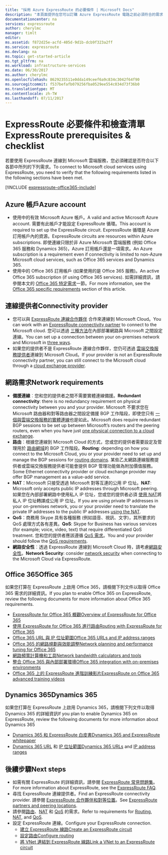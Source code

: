 ```yaml
---
title: "採用 Azure ExpressRoute 的必要條件 | Microsoft Docs"
description: "本頁面提供在您可以訂購 Azure ExpressRoute 電路之前必須符合的需求清單。"
documentationcenter: na
services: expressroute
author: cherylmc
manager: timlt
editor: 
ms.assetid: f872d25e-acfd-405d-9d1b-dcb9f323a2ff
ms.service: expressroute
ms.devlang: na
ms.topic: get-started-article
ms.tgt_pltfrm: na
ms.workload: infrastructure-services
ms.date: 06/30/2017
ms.author: cherylmc
ms.openlocfilehash: 8629235511e0dda149ceef6a9c834c3042f64f90
ms.sourcegitcommit: f537befafb079256fba0529ee554c034d73f36b0
ms.translationtype: MT
ms.contentlocale: zh-TW
ms.lasthandoff: 07/11/2017
---
```

# <a name="expressroute-prerequisites--checklist"></a><span data-ttu-id="93a84-103">ExpressRoute 必要條件和檢查清單</span><span class="sxs-lookup"><span data-stu-id="93a84-103">ExpressRoute prerequisites & checklist</span></span>
<span data-ttu-id="93a84-104">若要使用 ExpressRoute 連線到 Microsoft 雲端服務，您必須確認是否符合以下各節中所列的下列需求。</span><span class="sxs-lookup"><span data-stu-id="93a84-104">To connect to Microsoft cloud services using ExpressRoute, you need to verify that the following requirements listed in the following sections have been met.</span></span>

[!INCLUDE [expressroute-office365-include](../../includes/expressroute-office365-include.md)]

## <a name="azure-account"></a><span data-ttu-id="93a84-105">Azure 帳戶</span><span class="sxs-lookup"><span data-stu-id="93a84-105">Azure account</span></span>
* <span data-ttu-id="93a84-106">使用中的有效 Microsoft Azure 帳戶。</span><span class="sxs-lookup"><span data-stu-id="93a84-106">A valid and active Microsoft Azure account.</span></span> <span data-ttu-id="93a84-107">需要有此帳戶才能設定 ExpressRoute 循環。</span><span class="sxs-lookup"><span data-stu-id="93a84-107">This account is required to set up the ExpressRoute circuit.</span></span> <span data-ttu-id="93a84-108">ExpressRoute 循環是 Azure 訂用帳戶內的資源。</span><span class="sxs-lookup"><span data-stu-id="93a84-108">ExpressRoute circuits are resources within Azure subscriptions.</span></span> <span data-ttu-id="93a84-109">即使連線只限於非 Azure Microsoft 雲端服務 (例如 Office 365 服務和 Dynamics 365)，Azure 訂用帳戶還是一項需求。</span><span class="sxs-lookup"><span data-stu-id="93a84-109">An Azure subscription is a requirement even if connectivity is limited to non-Azure Microsoft cloud services, such as Office 365 services and Dynamics 365.</span></span>
* <span data-ttu-id="93a84-110">使用中的 Office 365 訂用帳戶 (如果使用的是 Office 365 服務)。</span><span class="sxs-lookup"><span data-stu-id="93a84-110">An active Office 365 subscription (if using Office 365 services).</span></span> <span data-ttu-id="93a84-111">如需詳細資訊，請參閱本文的 [Office 365 特定需求](#office-365-specific-requirements)一節。</span><span class="sxs-lookup"><span data-stu-id="93a84-111">For more information, see the [Office 365 specific requirements](#office-365-specific-requirements) section of this article.</span></span>

## <a name="connectivity-provider"></a><span data-ttu-id="93a84-112">連線提供者</span><span class="sxs-lookup"><span data-stu-id="93a84-112">Connectivity provider</span></span>

* <span data-ttu-id="93a84-113">您可以與 [ExpressRoute 連線合作夥伴](expressroute-locations.md#partners) 合作來連線到 Microsoft Cloud。</span><span class="sxs-lookup"><span data-stu-id="93a84-113">You can work with an [ExpressRoute connectivity partner](expressroute-locations.md#partners) to connect to the Microsoft cloud.</span></span> <span data-ttu-id="93a84-114">您可以透過 [三種方法](expressroute-introduction.md)在內部部署網路與 Microsoft 之間設定連線。</span><span class="sxs-lookup"><span data-stu-id="93a84-114">You can set up a connection between your on-premises network and Microsoft in [three ways](expressroute-introduction.md).</span></span>
* <span data-ttu-id="93a84-115">如果您的提供者不是 ExpressRoute 連線合作夥伴，您仍可透過 [雲端交換服務提供者](expressroute-locations.md#connectivity-through-exchange-providers)連線到 Microsoft Cloud。</span><span class="sxs-lookup"><span data-stu-id="93a84-115">If your provider is not an ExpressRoute connectivity partner, you can still connect to the Microsoft cloud through a [cloud exchange provider](expressroute-locations.md#connectivity-through-exchange-providers).</span></span>

## <a name="network-requirements"></a><span data-ttu-id="93a84-116">網路需求</span><span class="sxs-lookup"><span data-stu-id="93a84-116">Network requirements</span></span>
* <span data-ttu-id="93a84-117">**備援連線**︰您和您的提供者之間不需要實體連線備援。</span><span class="sxs-lookup"><span data-stu-id="93a84-117">**Redundant connectivity**: there is no redundancy requirement on physical connectivity between you and your provider.</span></span> <span data-ttu-id="93a84-118">Microsoft 不要求您在 Microsoft 路由器和對等路由器之間設定備援 BGP 工作階段，即使您只有 [一個與雲端交換服務的實體連線](expressroute-faqs.md#onep2plink)也是如此。</span><span class="sxs-lookup"><span data-stu-id="93a84-118">Microsoft does require redundant BGP sessions to be set up between Microsoft’s routers and the peering routers, even when you have just [one physical connection to a cloud exchange](expressroute-faqs.md#onep2plink).</span></span>
* <span data-ttu-id="93a84-119">**路由**︰根據您連線到 Microsoft Cloud 的方式，您或您的提供者需要設定及管理用於 [路由網域](expressroute-circuit-peerings.md)的 BGP 工作階段。</span><span class="sxs-lookup"><span data-stu-id="93a84-119">**Routing**: depending on how you connect to the Microsoft Cloud, you or your provider need to set up and manage the BGP sessions for [routing domains](expressroute-circuit-peerings.md).</span></span> <span data-ttu-id="93a84-120">某些乙太網路連線服務提供者或雲端交換服務提供者可能會提供 BGP 管理功能做為附加價值服務。</span><span class="sxs-lookup"><span data-stu-id="93a84-120">Some Ethernet connectivity provider or cloud exchange provider may offer BGP management as a value-add service.</span></span>
* <span data-ttu-id="93a84-121">**NAT**：Microsoft 只接受透過 Microsoft 對等互連的公用 IP 位址。</span><span class="sxs-lookup"><span data-stu-id="93a84-121">**NAT**: Microsoft only accepts public IP addresses through Microsoft peering.</span></span> <span data-ttu-id="93a84-122">如果您在內部部署網路中使用私人 IP 位址，您或您的提供者必須 [使用 NAT](expressroute-nat.md)將私人 IP 位址轉譯成公用 IP 位址。</span><span class="sxs-lookup"><span data-stu-id="93a84-122">If you are using private IP addresses in your on-premises network, you or your provider need to translate the private IP addresses to the public IP addresses [using the NAT](expressroute-nat.md).</span></span>
* <span data-ttu-id="93a84-123">**QoS**：商務用 Skype 具有各種服務 (例如語音、視訊、文字)，其所要求的 QoS 處理方式各有差異。</span><span class="sxs-lookup"><span data-stu-id="93a84-123">**QoS**: Skype for Business has various services (for example; voice, video, text) that require differentiated QoS treatment.</span></span> <span data-ttu-id="93a84-124">您和您的提供者應該遵循 [QoS 需求](expressroute-qos.md)。</span><span class="sxs-lookup"><span data-stu-id="93a84-124">You and your provider should follow the [QoS requirements](expressroute-qos.md).</span></span>
* <span data-ttu-id="93a84-125">**網路安全性**︰透過 ExpressRoute 連線到 Microsoft Cloud 時，請考慮[網路安全性](../best-practices-network-security.md)。</span><span class="sxs-lookup"><span data-stu-id="93a84-125">**Network Security**: consider [network security](../best-practices-network-security.md) when connecting to the Microsoft Cloud via ExpressRoute.</span></span>

## <a name="office-365"></a><span data-ttu-id="93a84-126">Office 365</span><span class="sxs-lookup"><span data-stu-id="93a84-126">Office 365</span></span>
<span data-ttu-id="93a84-127">如果您打算在 ExpressRoute 上啟用 Office 365，請檢閱下列文件以取得 Office 365 需求的詳細資訊。</span><span class="sxs-lookup"><span data-stu-id="93a84-127">If you plan to enable Office 365 on ExpressRoute, review the following documents for more information about Office 365 requirements.</span></span>

* [<span data-ttu-id="93a84-128">ExpressRoute for Office 365 概觀</span><span class="sxs-lookup"><span data-stu-id="93a84-128">Overview of ExpressRoute for Office 365</span></span>](https://support.office.com/en-us/article/Azure-ExpressRoute-for-Office-365-6d2534a2-c19c-4a99-be5e-33a0cee5d3bd)
* [<span data-ttu-id="93a84-129">使用 ExpressRoute for Office 365 進行路由</span><span class="sxs-lookup"><span data-stu-id="93a84-129">Routing with ExpressRoute for Office 365</span></span>](https://support.office.com/en-us/article/Routing-with-ExpressRoute-for-Office-365-e1da26c6-2d39-4379-af6f-4da213218408)
* [<span data-ttu-id="93a84-130">Office 365 URL 與 IP 位址範圍</span><span class="sxs-lookup"><span data-stu-id="93a84-130">Office 365 URLs and IP address ranges</span></span>](https://support.office.com/en-us/article/Office-365-URLs-and-IP-address-ranges-8548a211-3fe7-47cb-abb1-355ea5aa88a2)
* [<span data-ttu-id="93a84-131">Office 365 的網路規劃與效能調整</span><span class="sxs-lookup"><span data-stu-id="93a84-131">Network planning and performance tuning for Office 365</span></span>](https://support.office.com/en-us/article/Network-planning-and-performance-tuning-for-Office-365-e5f1228c-da3c-4654-bf16-d163daee8848)
* [<span data-ttu-id="93a84-132">網路頻寬計算機和工具</span><span class="sxs-lookup"><span data-stu-id="93a84-132">Network bandwidth calculators and tools</span></span>](https://support.office.com/en-us/article/Network-and-migration-planning-for-Office-365-f5ee6c33-bcd7-4b0b-b0f8-dc1d9fb8d132)
* [<span data-ttu-id="93a84-133">整合 Office 365 與內部部署環境</span><span class="sxs-lookup"><span data-stu-id="93a84-133">Office 365 integration with on-premises environments</span></span>](https://support.office.com/en-us/article/Office-365-integration-with-on-premises-environments-263faf8d-aa21-428b-aed3-2021837a4b65)
* [<span data-ttu-id="93a84-134">Office 365 上的 ExpressRoute 進階訓練影片</span><span class="sxs-lookup"><span data-stu-id="93a84-134">ExpressRoute on Office 365 advanced training videos</span></span>](https://channel9.msdn.com/series/aer/)

## <a name="dynamics-365"></a><span data-ttu-id="93a84-135">Dynamics 365</span><span class="sxs-lookup"><span data-stu-id="93a84-135">Dynamics 365</span></span>
<span data-ttu-id="93a84-136">如果您打算在 ExpressRoute 上啟用 Dynamics 365，請檢閱下列文件以取得 Dynamics 365 的詳細資訊</span><span class="sxs-lookup"><span data-stu-id="93a84-136">If you plan to enable Dynamics 365 on ExpressRoute, review the following documents for more information about Dynamics 365</span></span>

* [<span data-ttu-id="93a84-137">Dynamics 365 和 ExpressRoute 白皮書</span><span class="sxs-lookup"><span data-stu-id="93a84-137">Dynamics 365 and ExpressRoute whitepaper</span></span>](http://download.microsoft.com/download/B/2/8/B2896B38-9832-417B-9836-9EF240C0A212/Microsoft%20Dynamics%20365%20and%20ExpressRoute.pdf)
* <span data-ttu-id="93a84-138">[Dynamics 365 URL](https://support.microsoft.com/kb/2655102) 和 [IP 位址範圍](https://support.microsoft.com/kb/2728473)</span><span class="sxs-lookup"><span data-stu-id="93a84-138">[Dynamics 365 URLs](https://support.microsoft.com/kb/2655102) and [IP address ranges](https://support.microsoft.com/kb/2728473)</span></span>

## <a name="next-steps"></a><span data-ttu-id="93a84-139">後續步驟</span><span class="sxs-lookup"><span data-stu-id="93a84-139">Next steps</span></span>
* <span data-ttu-id="93a84-140">如需有關 ExpressRoute 的詳細資訊，請參閱 [ExpressRoute 常見問題集](expressroute-faqs.md)。</span><span class="sxs-lookup"><span data-stu-id="93a84-140">For more information about ExpressRoute, see the [ExpressRoute FAQ](expressroute-faqs.md).</span></span>
* <span data-ttu-id="93a84-141">尋找 ExpressRoute 連線提供者。</span><span class="sxs-lookup"><span data-stu-id="93a84-141">Find an ExpressRoute connectivity provider.</span></span> <span data-ttu-id="93a84-142">請參閱 [ExpressRoute 合作夥伴和對等位置](expressroute-locations.md)。</span><span class="sxs-lookup"><span data-stu-id="93a84-142">See [ExpressRoute partners and peering locations](expressroute-locations.md).</span></span>
* <span data-ttu-id="93a84-143">請參閱[路由](expressroute-routing.md)、[NAT](expressroute-nat.md) 和 [QoS](expressroute-qos.md) 的需求。</span><span class="sxs-lookup"><span data-stu-id="93a84-143">Refer to requirements for [Routing](expressroute-routing.md), [NAT](expressroute-nat.md), and [QoS](expressroute-qos.md).</span></span>
* <span data-ttu-id="93a84-144">設定 ExpressRoute 連線。</span><span class="sxs-lookup"><span data-stu-id="93a84-144">Configure your ExpressRoute connection.</span></span>
  * [<span data-ttu-id="93a84-145">建立 ExpressRoute 線路</span><span class="sxs-lookup"><span data-stu-id="93a84-145">Create an ExpressRoute circuit</span></span>](expressroute-howto-circuit-classic.md)
  * [<span data-ttu-id="93a84-146">設定路由</span><span class="sxs-lookup"><span data-stu-id="93a84-146">Configure routing</span></span>](expressroute-howto-routing-classic.md)
  * [<span data-ttu-id="93a84-147">將 VNet 連結到 ExpressRoute 線路</span><span class="sxs-lookup"><span data-stu-id="93a84-147">Link a VNet to an ExpressRoute circuit</span></span>](expressroute-howto-linkvnet-classic.md)
